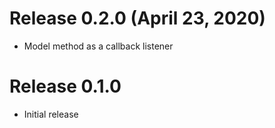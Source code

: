 # Release 0.2.0 (April 23, 2020)
- Model method as a callback listener

# Release 0.1.0
- Initial release